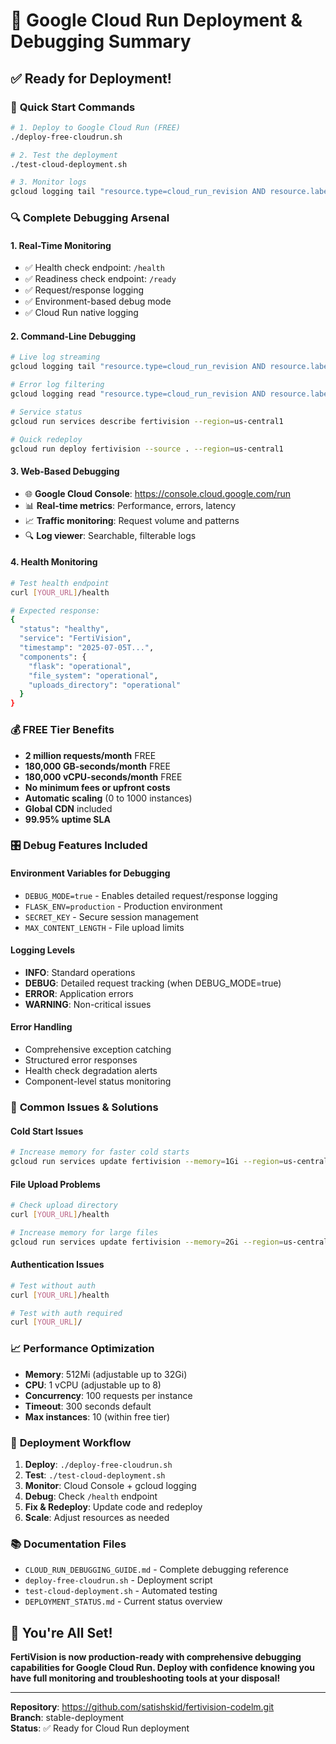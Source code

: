 # 🚀 Google Cloud Run Deployment & Debugging Summary

## ✅ **Ready for Deployment!**

### 🎯 **Quick Start Commands**
```bash
# 1. Deploy to Google Cloud Run (FREE)
./deploy-free-cloudrun.sh

# 2. Test the deployment
./test-cloud-deployment.sh

# 3. Monitor logs
gcloud logging tail "resource.type=cloud_run_revision AND resource.labels.service_name=fertivision"
```

### 🔍 **Complete Debugging Arsenal**

#### **1. Real-Time Monitoring**
- ✅ Health check endpoint: `/health`
- ✅ Readiness check endpoint: `/ready`
- ✅ Request/response logging
- ✅ Environment-based debug mode
- ✅ Cloud Run native logging

#### **2. Command-Line Debugging**
```bash
# Live log streaming
gcloud logging tail "resource.type=cloud_run_revision AND resource.labels.service_name=fertivision"

# Error log filtering
gcloud logging read "resource.type=cloud_run_revision AND resource.labels.service_name=fertivision AND severity>=ERROR"

# Service status
gcloud run services describe fertivision --region=us-central1

# Quick redeploy
gcloud run deploy fertivision --source . --region=us-central1
```

#### **3. Web-Based Debugging**
- 🌐 **Google Cloud Console**: https://console.cloud.google.com/run
- 📊 **Real-time metrics**: Performance, errors, latency
- 📈 **Traffic monitoring**: Request volume and patterns
- 🔍 **Log viewer**: Searchable, filterable logs

#### **4. Health Monitoring**
```bash
# Test health endpoint
curl [YOUR_URL]/health

# Expected response:
{
  "status": "healthy",
  "service": "FertiVision",
  "timestamp": "2025-07-05T...",
  "components": {
    "flask": "operational",
    "file_system": "operational",
    "uploads_directory": "operational"
  }
}
```

### 💰 **FREE Tier Benefits**
- **2 million requests/month** FREE
- **180,000 GB-seconds/month** FREE  
- **180,000 vCPU-seconds/month** FREE
- **No minimum fees or upfront costs**
- **Automatic scaling** (0 to 1000 instances)
- **Global CDN** included
- **99.95% uptime SLA**

### 🎛️ **Debug Features Included**

#### **Environment Variables for Debugging**
- `DEBUG_MODE=true` - Enables detailed request/response logging
- `FLASK_ENV=production` - Production environment
- `SECRET_KEY` - Secure session management
- `MAX_CONTENT_LENGTH` - File upload limits

#### **Logging Levels**
- **INFO**: Standard operations
- **DEBUG**: Detailed request tracking (when DEBUG_MODE=true)
- **ERROR**: Application errors
- **WARNING**: Non-critical issues

#### **Error Handling**
- Comprehensive exception catching
- Structured error responses
- Health check degradation alerts
- Component-level status monitoring

### 🚨 **Common Issues & Solutions**

#### **Cold Start Issues**
```bash
# Increase memory for faster cold starts
gcloud run services update fertivision --memory=1Gi --region=us-central1
```

#### **File Upload Problems**
```bash
# Check upload directory
curl [YOUR_URL]/health

# Increase memory for large files
gcloud run services update fertivision --memory=2Gi --region=us-central1
```

#### **Authentication Issues**
```bash
# Test without auth
curl [YOUR_URL]/health

# Test with auth required
curl [YOUR_URL]/
```

### 📈 **Performance Optimization**
- **Memory**: 512Mi (adjustable up to 32Gi)
- **CPU**: 1 vCPU (adjustable up to 8)
- **Concurrency**: 100 requests per instance
- **Timeout**: 300 seconds default
- **Max instances**: 10 (within free tier)

### 🎯 **Deployment Workflow**

1. **Deploy**: `./deploy-free-cloudrun.sh`
2. **Test**: `./test-cloud-deployment.sh`
3. **Monitor**: Cloud Console + gcloud logging
4. **Debug**: Check `/health` endpoint
5. **Fix & Redeploy**: Update code and redeploy
6. **Scale**: Adjust resources as needed

### 📚 **Documentation Files**
- `CLOUD_RUN_DEBUGGING_GUIDE.md` - Complete debugging reference
- `deploy-free-cloudrun.sh` - Deployment script
- `test-cloud-deployment.sh` - Automated testing
- `DEPLOYMENT_STATUS.md` - Current status overview

## 🎉 **You're All Set!**

**FertiVision is now production-ready with comprehensive debugging capabilities for Google Cloud Run. Deploy with confidence knowing you have full monitoring and troubleshooting tools at your disposal!**

---
**Repository**: https://github.com/satishskid/fertivision-codelm.git  
**Branch**: stable-deployment  
**Status**: ✅ Ready for Cloud Run deployment
